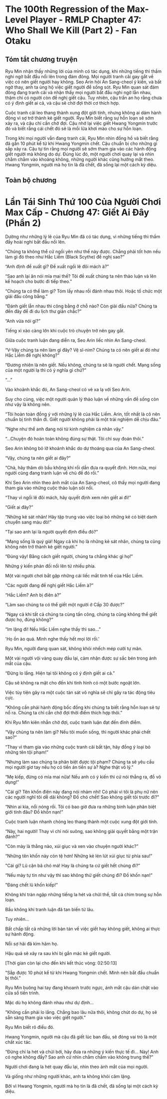 # The 100th Regression of the Max-Level Player - RMLP Chapter 47: Who Shall We Kill (Part 2) - Fan Otaku

## Tóm tắt chương truyện

Ryu Min nhận thấy những lời của mình có tác dụng, khi những tiếng thì thầm nghi ngờ bắt đầu nổi lên trong đám đông. Mọi người tranh cãi gay gắt về việc có nên giết người hay không. Seo Arin hỏi An Sang-cheol ý kiến, và bất ngờ thay, anh ta ủng hộ việc giết người để sống sót. Ryu Min quan sát đám đông đang tranh cãi và nhận thấy mọi người bắt đầu nghi ngờ lẫn nhau, thậm chí có người còn đề nghị giết cậu. Tuy nhiên, cậu trấn an họ rằng chưa có ý định giết ai cả, và cậu sẽ chờ đợi thời cơ thích hợp.

Cuộc tranh cãi leo thang thành xung đột giới tính, nhưng không ai dám hành động vì sợ trở thành kẻ giết người. Ryu Min biết rằng sự hỗn loạn sẽ sớm xảy ra, và cậu chỉ cần chờ đợi. Cậu nhớ lại việc giết Hwang Yongmin trước đó và biết rằng cái chết đó sẽ là mồi lửa khơi mào cho sự hỗn loạn.

Trong khi mọi người vẫn đang tranh cãi, Ryu Min nhìn đồng hồ và biết rằng đã gần 10 phút kể từ khi Hwang Yongmin chết. Cậu chuẩn bị cho những gì sắp xảy ra. Cậu tự tin rằng mọi người sẽ sớm tham gia vào các hành động giết người mà không do dự. Đúng lúc đó, một người chơi quay lại và nhìn chằm chằm vào khoảng không, những người khác cũng hướng mắt theo. Hwang Yongmin, người mà họ tin là đã chết, đã sống lại một cách kỳ diệu.

## Toàn bộ chương

# Lần Tái Sinh Thứ 100 Của Người Chơi Max Cấp - Chương 47: Giết Ai Đây (Phần 2)

Dường như những lý lẽ của Ryu Min đã có tác dụng, vì những tiếng thì thầm đầy hoài nghi bắt đầu nổi lên.

“Chúng ta không thể cứ ngồi yên như thế này được. Chẳng phải tốt hơn nếu làm gì đó theo như Hắc Liềm (Black Scythe) đề nghị sao?”

“Anh định đề xuất gì? Đề xuất ngồi lê đôi mách à?”

“Sao anh lại ăn nói mỉa mai thế? Tôi đề xuất chúng ta nên thảo luận và lên kế hoạch cho bước đi tiếp theo.”

“Chúng ta có thể làm gì? Tóm lấy nhau rồi đánh nhau thôi. Hoặc tổ chức một giải đấu công bằng.”

“Đánh giết lẫn nhau thì công bằng ở chỗ nào? Còn giải đấu nữa? Chúng ta đến đây để đi du lịch thư giãn chắc?”

“Anh vừa nói gì?”

Tiếng xì xào càng lớn khi cuộc trò chuyện trở nên gay gắt.

Giữa cuộc tranh luận đang diễn ra, Seo Arin liếc nhìn An Sang-cheol.

“V-Vậy chúng ta nên làm gì đây? Vệ sĩ-nim? Chúng ta có nên giết ai đó như Hắc Liềm đề nghị không?”

“Đương nhiên là nên giết. Nếu không, chúng ta sẽ là người chết. Mạng sống của một người lạ thì có ý nghĩa gì chứ?”

“…”

Vào khoảnh khắc đó, An Sang-cheol có vẻ xa lạ với Seo Arin.

Suy cho cùng, việc một người quản lý thảo luận về những vấn đề sống còn như vậy là không nên.

“Tôi hoàn toàn đồng ý với những lý lẽ của Hắc Liềm. Arin, tốt nhất là cô nên chuẩn bị tinh thần đi. Giết người không phải là một trải nghiệm dễ chịu đâu.”

“Nghe như thể anh đang nói từ kinh nghiệm cá nhân vậy.”

“…Chuyện đó hoàn toàn không đúng sự thật. Tôi chỉ suy đoán thôi.”

Seo Arin không bỏ lỡ khoảnh khắc do dự thoáng qua của An Sang-cheol.

“Vậy, chúng ta nên giết ai đây?”

“Chà, hãy thăm dò bầu không khí rồi dần đưa ra quyết định. Hơn nữa, mọi người cũng đang tranh luận về chủ đề đó rồi.”

Khi Seo Arin nhìn theo ánh mắt của An Sang-cheol, cô thấy mọi người đang tham gia vào những cuộc thảo luận sôi nổi.

“Thay vì ngồi lê đôi mách, hãy quyết định xem nên giết ai đi!”

“Giết ai đây?”

“Những kẻ sát nhân! Hãy tập trung vào việc loại bỏ những kẻ có biệt danh chuyển sang màu đỏ!”

"Tại sao anh lại là người quyết định điều đó?"

“Mạng sống là quý giá! Ngay cả khi họ là những kẻ sát nhân, chúng ta cũng không nên trở thành kẻ giết người.”

“Đúng vậy! Bằng cách giết người, chúng ta chẳng khác gì họ!”

Những ý kiến phản đối nổi lên từ nhiều phía.

Một vài người chơi bắt gặp những cái liếc mắt tinh tế của Hắc Liềm.

“Các người đang đề nghị giết Hắc Liềm à?”

“Hắc Liềm? Anh bị điên à?”

“Làm sao chúng ta có thể giết một người ở Cấp 30 được?”

“Ngay cả khi tất cả chúng ta cùng tấn công, chúng ta cũng không thể giết được họ, đúng không?”

“Im lặng đi! Nếu Hắc Liềm nghe thấy thì sao…”

'Họ ồn ào quá. Mình nghe thấy hết mọi lời rồi.'

Ryu Min, người đang quan sát, không khỏi nhếch mép cười tự mãn.

Một vài người vội vàng quay đầu lại, cảm nhận được sự sắc bén trong ánh mắt của cậu.

“Đừng lo lắng. Hiện tại tôi không có ý định giết ai cả.”

Cậu sẽ không ra mặt cho đến khi tình hình có một bước ngoặt lớn.

Việc tùy tiện gây ra một cuộc tàn sát vô nghĩa sẽ chỉ gây ra tác động tiêu cực.

“Không cần phải hành động bốc đồng khi chúng ta biết rằng hỗn loạn sẽ tự nổ ra. Chúng ta chỉ cần chờ đợi thời điểm thích hợp thôi.”

Khi Ryu Min kiên nhẫn chờ đợi, cuộc tranh luận đạt đến đỉnh điểm.

“Vậy chúng ta nên làm gì? Nếu tôi muốn sống, thì người khác phải chết sao?”

“Thay vì tham gia vào những cuộc tranh cãi bất tận, hãy đồng ý loại bỏ những tên tội phạm!”

“Nhưng làm sao chúng ta phân biệt được tội phạm? Chúng ta sẽ yêu cầu mọi người giơ tay nếu họ có tiền án tiền sự à? Nghe thật vô lý.”

“Mẹ kiếp, đừng có mỉa mai nữa! Nếu anh có ý kiến thì cứ nói thẳng ra, đồ vô dụng!”

"Cái gì? Tên khốn điên này đang nói nhảm nhí! Có phải vì tôi là phụ nữ nên các người nghĩ tôi dễ dãi không? Đồ chó chết! Sao không giết tôi trước đi?"

“Nhìn ai kìa, nổi nóng rồi. Tôi có bao giờ đưa ra những bình luận phân biệt giới tính đâu? Đồ khốn nạn!”

Cuộc tranh luận nhanh chóng leo thang thành một cuộc xung đột giới tính.

“Này, hai người! Thay vì chỉ nói suông, sao không giải quyết bằng một trận đánh?”

“Còn mày là thằng nào, xúi giục và xen vào chuyện người khác?”

“Những tên khốn này còn tệ hơn! Những kẻ lén lút xúi giục từ phía sau!”

"Cái gì? Lũ cặn bã chó má! Hay là chúng ta cứ giết hết chúng đi?"

“Nếu mày tự tin như vậy thì sao không thử giết chúng đi? Đồ khốn nạn!”

"Đáng chết lũ khốn kiếp!"

Không khí tràn ngập những tiếng la hét và chửi thề, tất cả chìm trong sự hỗn loạn.

Bầu không khí tranh luận đã tan biến từ lâu.

Tuy nhiên…

Bất chấp tất cả những lời bàn tán về việc giết hay không giết, không ai thực sự hành động.

Nỗi sợ hãi đã kìm hãm họ.

Hậu quả sẽ xảy ra sau khi bị gắn mác kẻ giết người.

[Thời gian còn lại cho đến khi kết thúc vòng: 02:50:13]

"Sắp được 10 phút kể từ khi Hwang Yongmin chết. Mình nên bắt đầu chuẩn bị thôi."

Ryu Min buông hai tay đang khoanh trước ngực, ánh mắt cậu dán chặt vào cửa sổ tiến trình.

Mặc dù họ không đánh nhau như dự định…

"Không cần phải lo lắng. Chẳng bao lâu nữa thôi, không chút do dự, họ sẽ sẵn sàng tham gia vào việc giết người."

Ryu Min biết rõ điều đó.

Hwang Yongmin, người mà cậu đã giết lúc ban đầu, sẽ đóng vai trò là một chất xúc tác.

“Đừng chỉ la hét và chửi bới, hãy đưa ra những ý kiến thực tế đi… Này! Anh có nghe không đấy? Sao anh cứ nhìn chằm chằm vào không trung thế?”

Người chơi đang la hét quay đầu lại, nhìn theo ánh mắt của mọi người.

Và giống như những người khác, anh ta không khỏi câm lặng.

Bởi vì Hwang Yongmin, người mà họ tin là đã chết, đã sống lại một cách kỳ diệu.